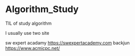# Algorithm_Study

TIL of study algorithm

I usually use two site 

sw expert acadamy https://swexpertacademy.com
backjun https://www.acmicpc.net/



